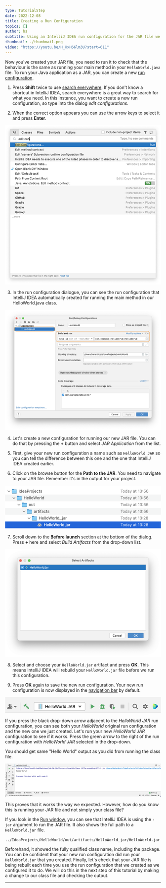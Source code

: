 ```yaml
---
type: TutorialStep
date: 2022-12-08
title: Creating a Run Configuration
topics: []
author: hs
subtitle: Using an IntelliJ IDEA run configuration for the JAR file we created.
thumbnail: ./thumbnail.png
video: "https://youtu.be/H_XxH66lm3U?start=611"
---
```


Now you've created your JAR file, you need to run it to check that the behaviour is the same as running your main method in your `HelloWorld.java` file. To run your Java application as a JAR, you can create a new [run configuration](https://www.jetbrains.com/help/idea/run-debug-configuration.html).

1. Press **Shift** twice to use [search everywhere](https://www.jetbrains.com/guide/tips/search-everywhere/). If you don't know a shortcut in IntelliJ IDEA, search everywhere is a great way to search for what you need. In this instance, you want to create a new run configuration, so type into the dialog _edit configurations_.

2. When the correct option appears you can use the arrow keys to select it and press **Enter**.

![Searching for edit configurations in search everywhere](edit-config-search-everywhere.png)

3. In the run configuration dialogue, you can see the run configuration that IntelliJ IDEA automatically created for running the main method in our HelloWorld.java class.

![Run configuration for HelloWorld.java](class-run-configuration.png)

4. Let's create a new configuration for running our new JAR file. You can do that by pressing the **+** button and select _JAR Application_ from the list.

5. First, give your new run configuration a name such as `HelloWorld JAR` so you can tell the difference between this one and the one that IntelliJ IDEA created earlier.

6. Click on the browse button for the **Path to the JAR**. You need to navigate to your JAR file. Remember it's in the output for your project.

![Path to JAR file](path-to-jar.png)

7. Scroll down to the **Before launch** section at the bottom of the dialog. Press **+** here and select _Build Artifacts_ from the drop-down list.

![Select artifacts](select-artifacts.png)

8. Select and choose your `HelloWorld.jar` artifact and press **OK**. This means IntelliJ IDEA will rebuild your `HelloWorld.jar` file before we run this configuration.

9. Press **OK** again to save the new run configuration. Your new run configuration is now displayed in the [navigation bar](https://www.jetbrains.com/help/idea/run-debug-configuration.html) by default.

![New JAR run configuration in the navigation bar](new-run-config-nav-bar.png)

If you press the black drop-down arrow adjacent to the _HelloWorld JAR_ run configuration, you can see both your _HelloWorld_ original run configuration and the new one we just created. Let's run your new _HelloWorld JAR_ configuration to see if it works. Press the green arrow to the right of the run configuration with _HelloWorld JAR_ selected in the drop-down.

You should get same "Hello World" output as you did from running the class file.

![Run window from the JAR file](run-output-with-jar.png)

This proves that it works the way we expected. However, how do you know this is running your JAR file and not simply your class file?

If you look in the [Run window](https://www.jetbrains.com/help/idea/run-tool-window.html), you can see that IntelliJ IDEA is using the `-jar` argument to run the JAR file. It also shows the full path to a `HelloWorld.jar` file.

`../IdeaProjects/HelloWorld/out/artifacts/HelloWorld_jar/HelloWorld.jar`

Beforehand, it showed the fully qualified class name, including the package. You can be confident that your new run configuration did run your `HelloWorld.jar` that you created. Finally, let's check that your JAR file is being rebuilt each time you use the run configuration that we created as we configured it to do. We will do this in the next step of this tutorial by making a change to our class file and checking the output.

---
